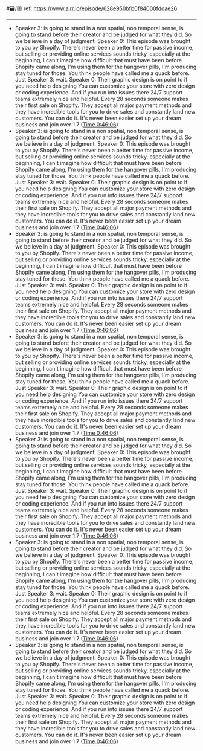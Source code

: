 #🗃/🟥 
ref: 
https://www.airr.io/episode/628e950bfb0f84000fddae26

---

- Speaker 3: is going to stand in a non spatial, non temporal sense, is going to stand before their creator and be judged for what they did. So we believe in a day of judgment. 
  Speaker 0: This episode was brought to you by Shopify. There's never been a better time for passive income, but selling or providing online services sounds tricky, especially at the beginning, I can't imagine how difficult that must have been before Shopify came along, I'm using them for the hangover pills, I'm producing stay tuned for those. You think people have called me a quack before. Just 
  Speaker 3: wait. 
  Speaker 0: Their graphic design is on point to if you need help designing You can customize your store with zero design or coding experience. And if you run into issues there 24/7 support teams extremely nice and helpful. Every 28 seconds someone makes their first sale on Shopify. They accept all major payment methods and they have incredible tools for you to drive sales and constantly land new customers. You can do it. It's never been easier set up your dream business and join over 1.7 ([Time 0:46:06](https://www.airr.io/quote/62fe53201e3ce04b4ce40960))
- Speaker 3: is going to stand in a non spatial, non temporal sense, is going to stand before their creator and be judged for what they did. So we believe in a day of judgment. 
  Speaker 0: This episode was brought to you by Shopify. There's never been a better time for passive income, but selling or providing online services sounds tricky, especially at the beginning, I can't imagine how difficult that must have been before Shopify came along, I'm using them for the hangover pills, I'm producing stay tuned for those. You think people have called me a quack before. Just 
  Speaker 3: wait. 
  Speaker 0: Their graphic design is on point to if you need help designing You can customize your store with zero design or coding experience. And if you run into issues there 24/7 support teams extremely nice and helpful. Every 28 seconds someone makes their first sale on Shopify. They accept all major payment methods and they have incredible tools for you to drive sales and constantly land new customers. You can do it. It's never been easier set up your dream business and join over 1.7 ([Time 0:46:06](https://www.airr.io/quote/62fe53961e3ce04b4ce41a2f))
- Speaker 3: is going to stand in a non spatial, non temporal sense, is going to stand before their creator and be judged for what they did. So we believe in a day of judgment. 
  Speaker 0: This episode was brought to you by Shopify. There's never been a better time for passive income, but selling or providing online services sounds tricky, especially at the beginning, I can't imagine how difficult that must have been before Shopify came along, I'm using them for the hangover pills, I'm producing stay tuned for those. You think people have called me a quack before. Just 
  Speaker 3: wait. 
  Speaker 0: Their graphic design is on point to if you need help designing You can customize your store with zero design or coding experience. And if you run into issues there 24/7 support teams extremely nice and helpful. Every 28 seconds someone makes their first sale on Shopify. They accept all major payment methods and they have incredible tools for you to drive sales and constantly land new customers. You can do it. It's never been easier set up your dream business and join over 1.7 ([Time 0:46:06](https://www.airr.io/quote/62fe54571e3ce04b4ce433f9))
- Speaker 3: is going to stand in a non spatial, non temporal sense, is going to stand before their creator and be judged for what they did. So we believe in a day of judgment. 
  Speaker 0: This episode was brought to you by Shopify. There's never been a better time for passive income, but selling or providing online services sounds tricky, especially at the beginning, I can't imagine how difficult that must have been before Shopify came along, I'm using them for the hangover pills, I'm producing stay tuned for those. You think people have called me a quack before. Just 
  Speaker 3: wait. 
  Speaker 0: Their graphic design is on point to if you need help designing You can customize your store with zero design or coding experience. And if you run into issues there 24/7 support teams extremely nice and helpful. Every 28 seconds someone makes their first sale on Shopify. They accept all major payment methods and they have incredible tools for you to drive sales and constantly land new customers. You can do it. It's never been easier set up your dream business and join over 1.7 ([Time 0:46:06](https://www.airr.io/quote/62fe54921e3ce04b4ce43c71))
- Speaker 3: is going to stand in a non spatial, non temporal sense, is going to stand before their creator and be judged for what they did. So we believe in a day of judgment. 
  Speaker 0: This episode was brought to you by Shopify. There's never been a better time for passive income, but selling or providing online services sounds tricky, especially at the beginning, I can't imagine how difficult that must have been before Shopify came along, I'm using them for the hangover pills, I'm producing stay tuned for those. You think people have called me a quack before. Just 
  Speaker 3: wait. 
  Speaker 0: Their graphic design is on point to if you need help designing You can customize your store with zero design or coding experience. And if you run into issues there 24/7 support teams extremely nice and helpful. Every 28 seconds someone makes their first sale on Shopify. They accept all major payment methods and they have incredible tools for you to drive sales and constantly land new customers. You can do it. It's never been easier set up your dream business and join over 1.7 ([Time 0:46:06](https://www.airr.io/quote/62fe54e61e3ce04b4ce45086))
- Speaker 3: is going to stand in a non spatial, non temporal sense, is going to stand before their creator and be judged for what they did. So we believe in a day of judgment. 
  Speaker 0: This episode was brought to you by Shopify. There's never been a better time for passive income, but selling or providing online services sounds tricky, especially at the beginning, I can't imagine how difficult that must have been before Shopify came along, I'm using them for the hangover pills, I'm producing stay tuned for those. You think people have called me a quack before. Just 
  Speaker 3: wait. 
  Speaker 0: Their graphic design is on point to if you need help designing You can customize your store with zero design or coding experience. And if you run into issues there 24/7 support teams extremely nice and helpful. Every 28 seconds someone makes their first sale on Shopify. They accept all major payment methods and they have incredible tools for you to drive sales and constantly land new customers. You can do it. It's never been easier set up your dream business and join over 1.7 ([Time 0:46:06](https://www.airr.io/quote/62fe55081e3ce04b4ce454dc))
- Speaker 3: is going to stand in a non spatial, non temporal sense, is going to stand before their creator and be judged for what they did. So we believe in a day of judgment. 
  Speaker 0: This episode was brought to you by Shopify. There's never been a better time for passive income, but selling or providing online services sounds tricky, especially at the beginning, I can't imagine how difficult that must have been before Shopify came along, I'm using them for the hangover pills, I'm producing stay tuned for those. You think people have called me a quack before. Just 
  Speaker 3: wait. 
  Speaker 0: Their graphic design is on point to if you need help designing You can customize your store with zero design or coding experience. And if you run into issues there 24/7 support teams extremely nice and helpful. Every 28 seconds someone makes their first sale on Shopify. They accept all major payment methods and they have incredible tools for you to drive sales and constantly land new customers. You can do it. It's never been easier set up your dream business and join over 1.7 ([Time 0:46:06](https://www.airr.io/quote/62fe551e1e3ce04b4ce4585d))
